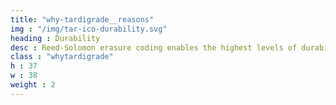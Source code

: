 ```yaml
---
title: "why-tardigrade__reasons"
img : "/img/tar-ico-durability.svg"
heading : Durability
desc : Reed-Solomon erasure coding enables the highest levels of durability for all files uploaded to the Tardigrade network.
class : "whytardigrade"
h : 37
w : 38
weight : 2
---
```

